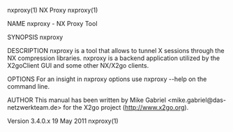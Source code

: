 nxproxy(1)                      NX Proxy                      nxproxy(1)

NAME
       nxproxy - NX Proxy Tool

SYNOPSIS
       nxproxy  <options>

DESCRIPTION
       nxproxy is a tool that allows to tunnel X sessions through the NX
       compression libraries. nxproxy is a backend application utilized
       by the X2goClient GUI and some other NX/X2go clients.

OPTIONS
       For an insight in nxproxy options use nxproxy --help on the
       command line.

AUTHOR
       This manual has been written by Mike Gabriel <mike.gabriel@das-
       netzwerkteam.de> for the X2go project (http://www.x2go.org).

Version 3.4.0.x                19 May 2011                    nxproxy(1)
